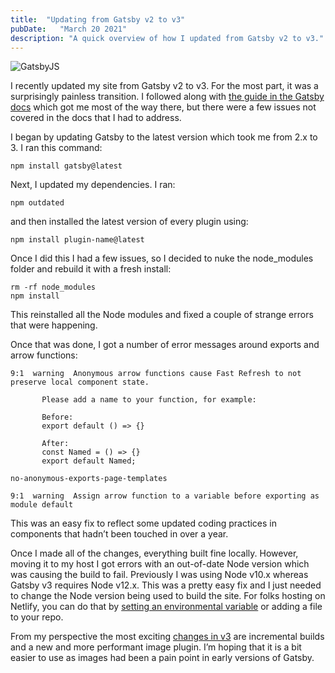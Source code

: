 ```yaml
---
title:  "Updating from Gatsby v2 to v3"
pubDate:   "March 20 2021"
description: "A quick overview of how I updated from Gatsby v2 to v3."
---
```


![GatsbyJS](/images/gatsbyjs.png)

I recently updated my site from Gatsby v2 to v3. For the most part, it was a surprisingly painless transition. I followed along with [the guide in the Gatsby docs](https://www.gatsbyjs.com/docs/reference/release-notes/migrating-from-v2-to-v3/) which got me most of the way there, but there were a few issues not covered in the docs that I had to address.

I began by updating Gatsby to the latest version which took me from 2.x to 3. I ran this command:

```
npm install gatsby@latest
```

Next, I updated my dependencies. I ran:

```
npm outdated
```

and then installed the latest version of every plugin using:

```
npm install plugin-name@latest
```

Once I did this I had a few issues, so I decided to nuke the node_modules folder and rebuild it with a fresh install:

```
rm -rf node_modules
npm install
```

This reinstalled all the Node modules and fixed a couple of strange errors that were happening.

Once that was done, I got a number of error messages around exports and arrow functions:

```
9:1  warning  Anonymous arrow functions cause Fast Refresh to not preserve local component state.

       Please add a name to your function, for example:

       Before:
       export default () => {}

       After:
       const Named = () => {}
       export default Named;

no-anonymous-exports-page-templates

9:1  warning  Assign arrow function to a variable before exporting as module default
```

This was an easy fix to reflect some updated coding practices in components that hadn’t been touched in over a year. 

Once I made all of the changes, everything built fine locally. However, moving it to my host I got errors with an out-of-date Node version which was causing the build to fail. Previously I was using Node v10.x whereas Gatsby v3 requires Node v12.x. This was a pretty easy fix and I just needed to change the Node version being used to build the site. For folks hosting on Netlify, you can do that by [setting an environmental variable](https://docs.netlify.com/configure-builds/manage-dependencies/) or adding a file to your repo.

From my perspective the most exciting [changes in v3](https://www.gatsbyjs.com/docs/reference/release-notes/v3.0/) are incremental builds and a new and more performant image plugin. I’m hoping that it is a bit easier to use as images had been a pain point in early versions of Gatsby.